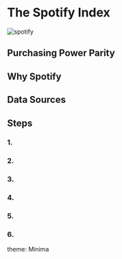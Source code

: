 # The Spotify Index

![spotify][def]

## Purchasing Power Parity

## Why Spotify

## Data Sources

## Steps

### 1.

### 2.

### 3.

### 4.

### 5.

### 6.

theme: Minima


[def]: image.png